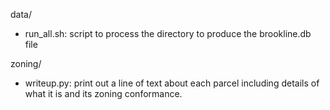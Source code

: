 data/
  - run_all.sh: script to process the directory to produce the brookline.db file

zoning/
   - writeup.py: print out a line of text about each parcel including details of what it is and its zoning conformance.

